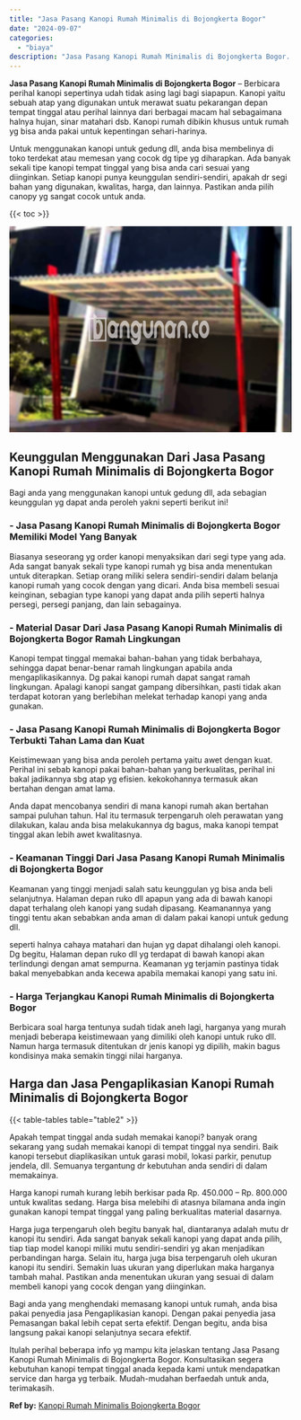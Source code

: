 ```yaml
---
title: "Jasa Pasang Kanopi Rumah Minimalis di Bojongkerta Bogor"
date: "2024-09-07"
categories: 
  - "biaya"
description: "Jasa Pasang Kanopi Rumah Minimalis di Bojongkerta Bogor. Itulah perihal beberapa info yg mampu kita jelaskan tentang Jasa Pasang Kanopi Rumah Minimalis di Bo..."
---
```


**Jasa Pasang Kanopi Rumah Minimalis di Bojongkerta Bogor** – Berbicara perihal kanopi sepertinya udah tidak asing lagi bagi siapapun. Kanopi yaitu sebuah atap yang digunakan untuk merawat suatu pekarangan depan tempat tinggal atau perihal lainnya dari berbagai macam hal sebagaimana halnya hujan, sinar matahari dsb. Kanopi rumah dibikin khusus untuk rumah yg bisa anda pakai untuk kepentingan sehari-harinya.

Untuk menggunakan kanopi untuk gedung dll, anda bisa membelinya di toko terdekat atau memesan yang cocok dg tipe yg diharapkan. Ada banyak sekali tipe kanopi tempat tinggal yang bisa anda cari sesuai yang diinginkan. Setiap kanopi punya keunggulan sendiri-sendiri, apakah dr segi bahan yang digunakan, kwalitas, harga, dan lainnya. Pastikan anda pilih canopy yg sangat cocok untuk anda.

{{< toc >}}

![Jasa Pasang Kanopi Rumah Minimalis di Bojongkerta Bogor](/images/harga-kanopi-minimalis-70.png)

## Keunggulan Menggunakan Dari Jasa Pasang Kanopi Rumah Minimalis di Bojongkerta Bogor

Bagi anda yang menggunakan kanopi untuk gedung dll, ada sebagian keunggulan yg dapat anda peroleh yakni seperti berikut ini!

### \- Jasa Pasang Kanopi Rumah Minimalis di Bojongkerta Bogor Memiliki Model Yang Banyak

Biasanya seseorang yg order kanopi menyaksikan dari segi type yang ada. Ada sangat banyak sekali type kanopi rumah yg bisa anda menentukan untuk diterapkan. Setiap orang miliki selera sendiri-sendiri dalam belanja kanopi rumah yang cocok dengan yang dicari. Anda bisa membeli sesuai keinginan, sebagian type kanopi yang dapat anda pilih seperti halnya persegi, persegi panjang, dan lain sebagainya.

### \- Material Dasar Dari Jasa Pasang Kanopi Rumah Minimalis di Bojongkerta Bogor Ramah Lingkungan

Kanopi tempat tinggal memakai bahan-bahan yang tidak berbahaya, sehingga dapat benar-benar ramah lingkungan apabila anda mengaplikasikannya. Dg pakai kanopi rumah dapat sangat ramah lingkungan. Apalagi kanopi sangat gampang dibersihkan, pasti tidak akan terdapat kotoran yang berlebihan melekat terhadap kanopi yang anda gunakan.

### \- Jasa Pasang Kanopi Rumah Minimalis di Bojongkerta Bogor Terbukti Tahan Lama dan Kuat

Keistimewaan yang bisa anda peroleh pertama yaitu awet dengan kuat. Perihal ini sebab kanopi pakai bahan-bahan yang berkualitas, perihal ini bakal jadikannya sbg atap yg efisien. kekokohannya termasuk akan bertahan dengan amat lama.

Anda dapat mencobanya sendiri di mana kanopi rumah akan bertahan sampai puluhan tahun. Hal itu termasuk terpengaruh oleh perawatan yang dilakukan, kalau anda bisa melakukannya dg bagus, maka kanopi tempat tinggal akan lebih awet kwalitasnya.

### \- Keamanan Tinggi Dari Jasa Pasang Kanopi Rumah Minimalis di Bojongkerta Bogor

Keamanan yang tinggi menjadi salah satu keunggulan yg bisa anda beli selanjutnya. Halaman depan ruko dll apapun yang ada di bawah kanopi dapat terhalang oleh kanopi yang sudah dipasang. Keamanannya yang tinggi tentu akan sebabkan anda aman di dalam pakai kanopi untuk gedung dll.

seperti halnya cahaya matahari dan hujan yg dapat dihalangi oleh kanopi. Dg begitu, Halaman depan ruko dll yg terdapat di bawah kanopi akan terlindungi dengan amat sempurna. Keamanan yg terjamin pastinya tidak bakal menyebabkan anda kecewa apabila memakai kanopi yang satu ini.

### \- Harga Terjangkau Kanopi Rumah Minimalis di Bojongkerta Bogor

Berbicara soal harga tentunya sudah tidak aneh lagi, harganya yang murah menjadi beberapa keistimewaan yang dimiliki oleh kanopi untuk ruko dll. Namun harga termasuk ditentukan dr jenis kanopi yg dipilih, makin bagus kondisinya maka semakin tinggi nilai harganya.

## Harga dan Jasa Pengaplikasian Kanopi Rumah Minimalis di Bojongkerta Bogor

{{< table-tables table="table2" >}}

Apakah tempat tinggal anda sudah memakai kanopi? banyak orang sekarang yang sudah memakai kanopi di tempat tinggal nya sendiri. Baik kanopi tersebut diaplikasikan untuk garasi mobil, lokasi parkir, penutup jendela, dll. Semuanya tergantung dr kebutuhan anda sendiri di dalam memakainya.

Harga kanopi rumah kurang lebih berkisar pada Rp. 450.000 – Rp. 800.000 untuk kwalitas sedang. Harga bisa melebihi di atasnya bilamana anda ingin gunakan kanopi tempat tinggal yang paling berkualitas material dasarnya.

Harga juga terpengaruh oleh begitu banyak hal, diantaranya adalah mutu dr kanopi itu sendiri. Ada sangat banyak sekali kanopi yang dapat anda pilih, tiap tiap model kanopi miliki mutu sendiri-sendiri yg akan menjadikan perbandingan harga. Selain itu, harga juga bisa terpengaruh oleh ukuran kanopi itu sendiri. Semakin luas ukuran yang diperlukan maka harganya tambah mahal. Pastikan anda menentukan ukuran yang sesuai di dalam membeli kanopi yang cocok dengan yang diinginkan.

Bagi anda yang menghendaki memasang kanopi untuk rumah, anda bisa pakai penyedia jasa Pengaplikasian kanopi. Dengan pakai penyedia jasa Pemasangan bakal lebih cepat serta efektif. Dengan begitu, anda bisa langsung pakai kanopi selanjutnya secara efektif.

Itulah perihal beberapa info yg mampu kita jelaskan tentang Jasa Pasang Kanopi Rumah Minimalis di Bojongkerta Bogor. Konsultasikan segera kebutuhan kanopi tempat tinggal anada kepada kami untuk mendapatkan service dan harga yg terbaik. Mudah-mudahan berfaedah untuk anda, terimakasih.

**Ref by:**  [Kanopi Rumah Minimalis Bojongkerta Bogor](https://id.wikipedia.org/wiki/Kanopi)
